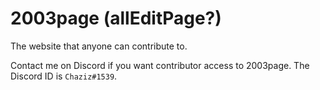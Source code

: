 # 2003page (allEditPage?)
The website that anyone can contribute to.

Contact me on Discord if you want contributor access to 2003page. The Discord ID is ``Chaziz#1539``.
